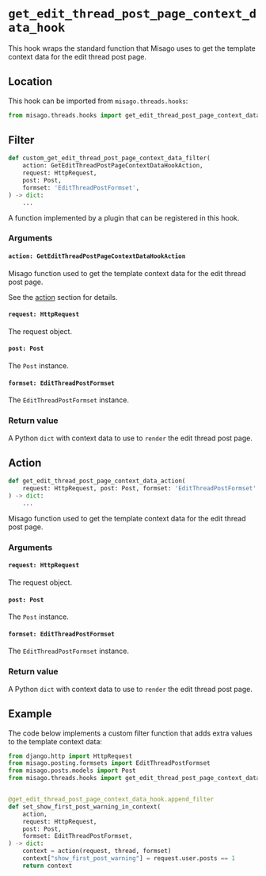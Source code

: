 # `get_edit_thread_post_page_context_data_hook`

This hook wraps the standard function that Misago uses to get the template context data for the edit thread post page.


## Location

This hook can be imported from `misago.threads.hooks`:

```python
from misago.threads.hooks import get_edit_thread_post_page_context_data_hook
```


## Filter

```python
def custom_get_edit_thread_post_page_context_data_filter(
    action: GetEditThreadPostPageContextDataHookAction,
    request: HttpRequest,
    post: Post,
    formset: 'EditThreadPostFormset',
) -> dict:
    ...
```

A function implemented by a plugin that can be registered in this hook.


### Arguments

#### `action: GetEditThreadPostPageContextDataHookAction`

Misago function used to get the template context data for the edit thread post page.

See the [action](#action) section for details.


#### `request: HttpRequest`

The request object.


#### `post: Post`

The `Post` instance.


#### `formset: EditThreadPostFormset`

The `EditThreadPostFormset` instance.


### Return value

A Python `dict` with context data to use to `render` the edit thread post page.


## Action

```python
def get_edit_thread_post_page_context_data_action(
    request: HttpRequest, post: Post, formset: 'EditThreadPostFormset'
) -> dict:
    ...
```

Misago function used to get the template context data for the edit thread post page.


### Arguments

#### `request: HttpRequest`

The request object.


#### `post: Post`

The `Post` instance.


#### `formset: EditThreadPostFormset`

The `EditThreadPostFormset` instance.


### Return value

A Python `dict` with context data to use to `render` the edit thread post page.


## Example

The code below implements a custom filter function that adds extra values to the template context data:

```python
from django.http import HttpRequest
from misago.posting.formsets import EditThreadPostFormset
from misago.posts.models import Post
from misago.threads.hooks import get_edit_thread_post_page_context_data_hook


@get_edit_thread_post_page_context_data_hook.append_filter
def set_show_first_post_warning_in_context(
    action,
    request: HttpRequest,
    post: Post,
    formset: EditThreadPostFormset,
) -> dict:
    context = action(request, thread, formset)
    context["show_first_post_warning"] = request.user.posts == 1
    return context
```